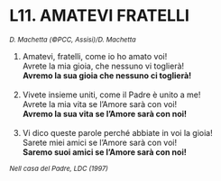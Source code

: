 # L11. AMATEVI FRATELLI

<sub><i>D. Machetta (©PCC, Assisi)/D. Machetta</i></sub>
<ol>
  <li>Amatevi, fratelli, come io ho amato voi!<br>
    Avrete la mia gioia, che nessuno vi toglierà!<br>
    <b>Avremo la sua gioia che nessuno ci toglierà!</b></li><br>
  <li>Vivete insieme uniti, come il Padre è unito a me!<br>
    Avrete la mia vita se l’Amore sarà con voi!<br>
    <b>Avremo la sua vita se l’Amore sarà con noi!</b></li><br>
  <li>Vi dico queste parole perché abbiate in voi la gioia!<br>
    Sarete miei amici se l’Amore sarà con voi!<br>
    <b>Saremo suoi amici se l’Amore sarà con noi!</b></li>
</ol>
<sub><i>Nell casa del Padre, LDC (1997)</i></sub>
